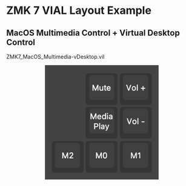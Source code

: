 # ZMK 7 VIAL Layout Example

## MacOS Multimedia Control + Virtual Desktop Control
ZMK7_MacOS_Multimedia-vDesktop.vil
<p align="center" style="vertical-align: top; position: relative" >
  
<img align="top" style="vertical-align:top" src="https://raw.githubusercontent.com/ziddymakes/ZMK-Vial-Instructions/main/media/4667hsv372.png?raw=true" width="300"/>  

</p>
